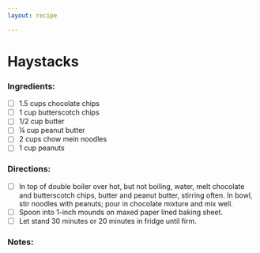 ```yaml
---
layout: recipe

---
```


# Haystacks

### Ingredients:

- [ ] 1.5 cups chocolate chips
- [ ] 1 cup butterscotch chips
- [ ] 1/2 cup butter
- [ ] ¼ cup peanut butter
- [ ] 2 cups chow mein noodles
- [ ] 1 cup peanuts

### Directions:

- [ ] In top of double boiler over hot, but not boiling, water, melt chocolate and butterscotch chips, butter and peanut butter, stirring often. In bowl, stir noodles with peanuts; pour in chocolate mixture and mix well.
- [ ] Spoon into 1-inch mounds on maxed paper lined baking sheet.
- [ ] Let stand 30 minutes or 20 minutes in fridge until firm.

### Notes:


